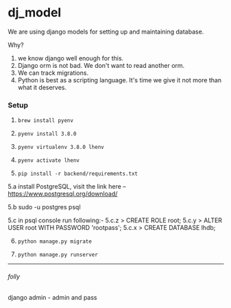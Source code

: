 # dj_model

We are using django models for setting up and maintaining database.

Why?
1. we know django well enough for this.
2. Django orm is not bad. We don't want to read another orm.
3. We can track migrations.
4. Python is best as a scripting language. It's time we give it not more than what it deserves.


### Setup

1. `brew install pyenv`

2. `pyenv install 3.8.0`

3. `pyenv virtualenv 3.8.0 lhenv`

4. `pyenv activate lhenv`

5. `pip install -r backend/requirements.txt`

5.a install PostgreSQL, visit the link here – https://www.postgresql.org/download/

5.b sudo -u postgres psql 

5.c in psql console run following:-
    5.c.z > CREATE ROLE root;
    5.c.y > ALTER USER root WITH PASSWORD 'rootpass';
    5.c.x > CREATE DATABASE lhdb;
    
6. `python manage.py migrate`

7. `python manage.py runserver`


------------------------------------------------------------------
###### folly
django admin - admin and pass

